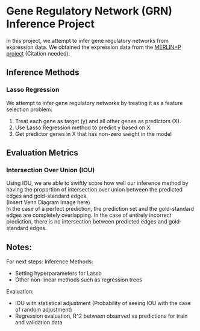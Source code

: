 # Gene Regulatory Network (GRN) Inference Project

In this project, we attempt to infer gene regulatory networks from expression data. We obtained the expression data from the [MERLIN+P project](https://github.com/Roy-lab/merlin-p_inferred_networks) (Citation needed). 
<br>

## Inference Methods
### Lasso Regression
We attempt to infer gene regulatory networks by treating it as a feature selection problem:
1. Treat each gene as target (y) and all other genes as predictors (X).
2. Use Lasso Regression method to predict y based on X.
3. Get predictor genes in X that has non-zero weight in the model

## Evaluation Metrics
### Intersection Over Union (IOU)
Using IOU, we are able to swiftly score how well our inference method by having the proportion of intersection over union between the predicted edges and gold-standard edges.
<br>
(Insert Venn Diagram Image here)
<br>
In the case of a perfect prediction, the prediction set and the gold-standard edges are completely overlapping. In the case of entirely incorrect prediction, there is no intersection between predicted edges and gold-standard edges.

## Notes:
For next steps:
Inference Methods:
- Setting hyperparameters for Lasso
- Other non-linear methods such as regression trees

Evaluation:
- IOU with statistical adjustment (Probability of seeing IOU with the case of random adjustment)
- Regression evaluation, R^2 between observed vs predictions for train and validation data